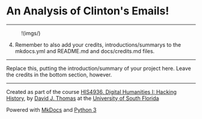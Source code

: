 # An Analysis of Clinton's Emails!

---

<figure>

!(imgs/)

<figcaption>



</figcaption>

</figure>

4. Remember to also add your credits, introductions/summarys to the mkdocs.yml and README.md and docs/credits.md files.

---

Replace this, putting the introduction/summary of your project here. Leave the credits in the bottom section, however.

---

Created as part of the course [HIS4936, Digital Humanities I: Hacking History](https://hacking-history.readthedocs.io), by [David J. Thomas](https://github.com/thePortus) at the [University of South Florida](https://www.usf.edu)

Powered with [MkDocs](https://mkdocs.org) and [Python 3](https://python.org)
